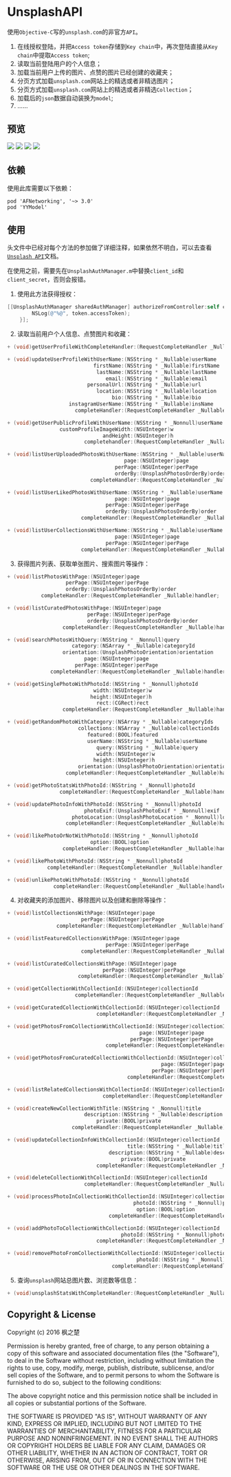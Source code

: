 # UnsplashAPI
使用`Objective-C`写的`unsplash.com`的非官方`API`。

1. 在线授权登陆，并把`Access token`存储到`Key chain`中，再次登陆直接从`Key chain`中提取`Access token`;
2. 读取当前登陆用户的个人信息；
3. 加载当前用户上传的图片、点赞的图片已经创建的收藏夹；
4. 分页方式加载`unsplash.com`网站上的精选或者非精选图片；
5. 分页方式加载`unsplash.com`网站上的精选或者非精选`Collection`；
6. 加载后的`json`数据自动装换为`model`;
7. ......

## 预览
![](UnsplashAPIDemo/Preview/Preview1.jpeg)
![](UnsplashAPIDemo/Preview/Preview2.jpeg)
![](UnsplashAPIDemo/Preview/Preview3.jpeg)
![](UnsplashAPIDemo/Preview/Preview4.jpeg)

## 依赖
使用此库需要以下依赖：
```
pod 'AFNetworking', '~> 3.0'
pod 'YYModel'
```

## 使用
头文件中已经对每个方法的参加做了详细注释，如果依然不明白，可以去查看[`Unsplash API`](https://unsplash.com/documentation)文档。

在使用之前，需要先在`UnsplashAuthManager.m`中替换`client_id`和`client_secret`，否则会报错。

1. 使用此方法获得授权：

```objective-c
[[UnsplashAuthManager sharedAuthManager] authorizeFromController:self completeHandler:^(UnsplashAccessToken *token, NSError *error) {
        NSLog(@"%@", token.accessToken);
    }];
```

2. 读取当前用户个人信息、点赞图片和收藏：

```objective-c
+ (void)getUserProfileWithCompleteHandler:(RequestCompleteHandler _Nullable)handler;

+ (void)updateUserProfileWithUserName:(NSString * _Nullable)userName
                            firstName:(NSString * _Nullable)firstName
                             lastName:(NSString * _Nullable)lastName
                                email:(NSString * _Nullable)email
                          personalUrl:(NSString * _Nullable)url
                             location:(NSString * _Nullable)location
                                  bio:(NSString * _Nullable)bio
                    instagramUserName:(NSString * _Nullable)insName
                      completeHandler:(RequestCompleteHandler _Nullable)handler;

+ (void)getUserPublicProfileWithUserName:(NSString * _Nonnull)userName
                 customProfileImageWidth:(NSUInteger)w
                               andHeight:(NSUInteger)h
                         completehandler:(RequestCompleteHandler _Nullable)handler;

+ (void)listUserUploadedPhotosWithUserName:(NSString * _Nullable)userName
                                      page:(NSUInteger)page
                                   perPage:(NSUInteger)perPage
                                   orderBy:(UnsplashPhotosOrderBy)order
                           completeHandler:(RequestCompleteHandler _Nullable)handler;

+ (void)listUserLikedPhotosWithUserName:(NSString * _Nullable)userName
                                   page:(NSUInteger)page
                                perPage:(NSUInteger)perPage
                                orderBy:(UnsplashPhotosOrderBy)order
                        completeHandler:(RequestCompleteHandler _Nullable)handler;

+ (void)listUserCollectionsWithUserName:(NSString * _Nullable)userName
                                   page:(NSUInteger)page
                                perPage:(NSUInteger)perPage
                        completeHandler:(RequestCompleteHandler _Nullable)handler;

```

3. 获得图片列表、获取单张图片、搜索图片等操作：

```objective-c
+ (void)listPhotosWithPage:(NSUInteger)page
                   perPage:(NSUInteger)perPage
                   orderBy:(UnsplashPhotosOrderBy)order
           completeHandler:(RequestCompleteHandler _Nullable)handler;

+ (void)listCuratedPhotosWithPage:(NSUInteger)page
                          perPage:(NSUInteger)perPage
                          orderBy:(UnsplashPhotosOrderBy)order
                  completeHandler:(RequestCompleteHandler _Nullable)handler;

+ (void)searchPhotosWithQuery:(NSString * _Nonnull)query
                     category:(NSArray * _Nullable)categoryId
                  orientation:(UnsplashPhotoOrientation)orientation
                         page:(NSUInteger)page
                      perPage:(NSUInteger)perPage
              completeHandler:(RequestCompleteHandler _Nullable)handler;

+ (void)getSinglePhotoWithPhotoId:(NSString * _Nonnull)photoId
                            width:(NSUInteger)w
                           height:(NSUInteger)h
                             rect:(CGRect)rect
                  completeHandler:(RequestCompleteHandler _Nullable)handler;

+ (void)getRandomPhotoWithCategory:(NSArray * _Nullable)categoryIds
                       collections:(NSArray * _Nullable)collectionIds
                          featured:(BOOL)featured
                          userName:(NSString * _Nullable)userName
                             query:(NSString * _Nullable)query
                             width:(NSUInteger)w
                            height:(NSUInteger)h
                       orientation:(UnsplashPhotoOrientation)orientation
                   completeHandler:(RequestCompleteHandler _Nullable)handler;

+ (void)getPhotoStatsWithPhotoId:(NSString * _Nonnull)photoId
                 completeHandler:(RequestCompleteHandler _Nullable)handler;

+ (void)updatePhotoInfoWithPhotoId:(NSString * _Nonnull)photoId
                         photoExif:(UnsplashPhotoExif * _Nonnull)exif
                     photoLocation:(UnsplashPhotoLocation * _Nonnull)location
                   completeHandler:(RequestCompleteHandler _Nullable)handler;

+ (void)likePhotoOrNotWithPhotoId:(NSString * _Nonnull)photoId
                           option:(BOOL)option
                  completeHandler:(RequestCompleteHandler _Nullable)handler;

+ (void)likePhotoWithPhotoId:(NSString * _Nonnull)photoId
             completeHandler:(RequestCompleteHandler _Nullable)handler;

+ (void)unlikePhotoWithPhotoId:(NSString * _Nonnull)photoId
               completeHandler:(RequestCompleteHandler _Nullable)handler;

```

4. 对收藏夹的添加图片、移除图片以及创建和删除等操作：

```objective-c
+ (void)listCollectionsWithPage:(NSUInteger)page
                        perPage:(NSUInteger)perPage
                completeHandler:(RequestCompleteHandler _Nullable)handler;

+ (void)listFeaturedCollectionsWithPage:(NSUInteger)page
                                perPage:(NSUInteger)perPage
                        completeHandler:(RequestCompleteHandler _Nullable)handle;

+ (void)listCuratedCollectionsWithPage:(NSUInteger)page
                               perPage:(NSUInteger)perPage
                       completeHandler:(RequestCompleteHandler _Nullable)handler;

+ (void)getCollectionWithCollectionId:(NSUInteger)collectionId
                      completeHandler:(RequestCompleteHandler _Nullable)handle;

+ (void)getCuratedCollectionWithCollectionId:(NSUInteger)collectionId
                             completeHandler:(RequestCompleteHandler _Nullable)handler;

+ (void)getPhotosFromCollectionWithCollectionId:(NSUInteger)collectionId
                                           page:(NSUInteger)page
                                        perPage:(NSUInteger)perPage
                                completeHandler:(RequestCompleteHandler _Nullable)handler;

+ (void)getPhotosFromCuratedCollectionWithCollectionId:(NSUInteger)collectionId
                                                  page:(NSUInteger)page
                                               perPage:(NSUInteger)perPage
                                       completeHandler:(RequestCompleteHandler _Nullable)handler;

+ (void)listRelatedCollectionsWithCollectionId:(NSUInteger)collectionId
                               completeHandler:(RequestCompleteHandler _Nullable)handler;

+ (void)createNewCollectionWithTitle:(NSString * _Nonnull)title
                         description:(NSString * _Nullable)description
                             private:(BOOL)private
                     completeHandler:(RequestCompleteHandler _Nullable)handler;

+ (void)updateCollectionInfoWithCollectionId:(NSUInteger)collectionId
                                       title:(NSString * _Nullable)title
                                 description:(NSString * _Nullable)description
                                     private:(BOOL)private
                             completeHandler:(RequestCompleteHandler _Nullable)handler;

+ (void)deleteCollectionWithCollectionId:(NSUInteger)collectionId
                         completeHandler:(RequestCompleteHandler _Nullable)handler;

+ (void)processPhotoInCollectionWithCollectionId:(NSUInteger)collectionId
                                         photoId:(NSString * _Nonnull)photoId
                                          option:(BOOL)option
                                 completeHandler:(RequestCompleteHandler _Nullable)handler;

+ (void)addPhotoToCollectionWithCollectionId:(NSUInteger)collectionId
                                     photoId:(NSString * _Nonnull)photoId
                             completeHandler:(RequestCompleteHandler _Nullable)handler;

+ (void)removePhotoFromCollectionWithCollectionId:(NSUInteger)collectionId
                                          photoId:(NSString * _Nonnull)photoId
                                  completeHandler:(RequestCompleteHandler _Nullable)handle;


```

5. 查询`unsplash`网站总图片数、浏览数等信息：

```objective-c
+ (void)unsplashStatsWithCompleteHandler:(RequestCompleteHandler _Nullable)handler;
```

## Copyright & License
Copyright (c) 2016 枫之楚

Permission is hereby granted, free of charge, to any person obtaining a copy
of this software and associated documentation files (the "Software"), to deal
in the Software without restriction, including without limitation the rights
to use, copy, modify, merge, publish, distribute, sublicense, and/or sell
copies of the Software, and to permit persons to whom the Software is
furnished to do so, subject to the following conditions:

The above copyright notice and this permission notice shall be included in all
copies or substantial portions of the Software.

THE SOFTWARE IS PROVIDED "AS IS", WITHOUT WARRANTY OF ANY KIND, EXPRESS OR
IMPLIED, INCLUDING BUT NOT LIMITED TO THE WARRANTIES OF MERCHANTABILITY,
FITNESS FOR A PARTICULAR PURPOSE AND NONINFRINGEMENT. IN NO EVENT SHALL THE
AUTHORS OR COPYRIGHT HOLDERS BE LIABLE FOR ANY CLAIM, DAMAGES OR OTHER
LIABILITY, WHETHER IN AN ACTION OF CONTRACT, TORT OR OTHERWISE, ARISING FROM,
OUT OF OR IN CONNECTION WITH THE SOFTWARE OR THE USE OR OTHER DEALINGS IN THE
SOFTWARE.
